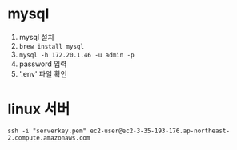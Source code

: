 # mysql

1. mysql 설치  
2. ```brew install mysql```  
3. ```mysql -h 172.20.1.46 -u admin -p```  
4. password 입력  
5. '.env' 파일 확인


# linux 서버

```ssh -i "serverkey.pem" ec2-user@ec2-3-35-193-176.ap-northeast-2.compute.amazonaws.com```  